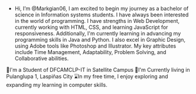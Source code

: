 - Hi, I’m @Markgian06, I am excited to begin my journey as a bachelor of science in Information systems students. I have always  been interested in the world of programming. I have strengths in Web Development, currently working with HTML, CSS, and learning JavaScript for responsiveness. Additionally, I'm currently  learning in advancing my programming skills in Java and Python. I also excel in Graphic Design, using Adobe tools like Photoshop and Illustrator. My key attributes include Time Management, Adaptability, Problem Solving, and Collaborative abilities.

🏫I'm a Student of DFCAMCLP-IT in Satellite Campus 
🏡I'm Currently living in Pulanglupa 1, Laspiñas City
⌛In my free time, I enjoy exploring and expanding my learning in computer skills.


<!---
Markgian06/Markgian06 is a ✨ special ✨ repository because its `README.md` (this file) appears on your GitHub profile.
You can click the Preview link to take a look at your changes.
--->
